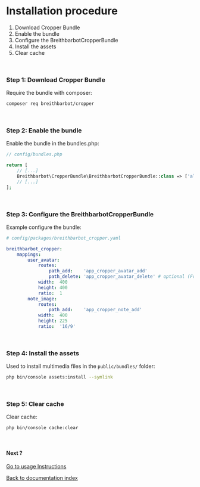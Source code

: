 # Installation procedure

1. Download Cropper Bundle
2. Enable the bundle
3. Configure the BreithbarbotCropperBundle
4. Install the assets
5. Clear cache

<br>

### Step 1: Download Cropper Bundle
Require the bundle with composer:

```bash
composer req breithbarbot/cropper
```

<br>

### Step 2: Enable the bundle
Enable the bundle in the bundles.php:

```php
// config/bundles.php

return [
    // [...]
    Breithbarbot\CropperBundle\BreithbarbotCropperBundle::class => ['all' => true],
    // [...]
];
```

<br>

### Step 3: Configure the BreithbarbotCropperBundle
Example configure the bundle:

```yaml
# config/packages/breithbarbot_cropper.yaml

breithbarbot_cropper:
    mappings:
        user_avatar:
            routes:
                path_add:    'app_cropper_avatar_add'
                path_delete: 'app_cropper_avatar_delete' # optional (For add delete button)
            width:  400
            height: 400
            ratio:  1
        note_image:
            routes:
                path_add:    'app_cropper_note_add'
            width:  400
            height: 225
            ratio:  '16/9'
```

<br>

### Step 4: Install the assets
Used to install multimedia files in the `public/bundles/` folder:

```bash
php bin/console assets:install --symlink
```

<br>

### Step 5: Clear cache
Clear cache:

```bash
php bin/console cache:clear
```

<br>

#### Next ?
[Go to usage Instructions](usage.md)

[Back to documentation index](index.md)
